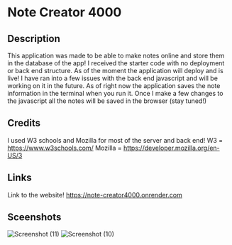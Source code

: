 # Note Creator 4000
## Description
This application was made to be able to make notes online and store them in the database of the app! I received the starter code with no deployment or back end structure. As of the moment the application will deploy and is live! I have ran into a few issues with the back end javascript and will be working on it in the future. As of right now the application saves the note information in the terminal when you run it. Once I make a few changes to the javascript all the notes will be saved in the browser (stay tuned!)

## Credits
I used W3 schools and Mozilla for most of the server and back end!
W3 = https://www.w3schools.com/
Mozilla = https://developer.mozilla.org/en-US/3

## Links
Link to the website!
https://note-creator4000.onrender.com
## Sceenshots
![Screenshot (11)](https://github.com/user-attachments/assets/2319ca41-9a01-4267-9e94-b5c01956a4e5)
![Screenshot (10)](https://github.com/user-attachments/assets/46fb46c5-6e1d-4bb5-b051-ba48de7059bb)
